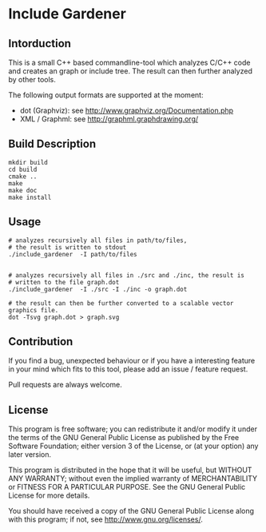 Include Gardener
=================

Intorduction
-------------
This is a small C++ based commandline-tool which analyzes C/C++ code
and creates an graph or include tree.
The result can then further analyzed by other tools.

The following output formats are supported at the moment:
 - dot (Graphviz): see http://www.graphviz.org/Documentation.php
 - XML / Graphml: see http://graphml.graphdrawing.org/

Build Description
-----------------

```
mkdir build
cd build
cmake ..
make
make doc
make install
```


Usage
-------
```
# analyzes recursively all files in path/to/files,
# the result is written to stdout
./include_gardener  -I path/to/files


# analyzes recursively all files in ./src and ./inc, the result is
# written to the file graph.dot
./include_gardener  -I ./src -I ./inc -o graph.dot

# the result can then be further converted to a scalable vector graphics file.
dot -Tsvg graph.dot > graph.svg

```

Contribution
------------
If you find a bug, unexpected behaviour or if you have a interesting feature
in your mind which fits to this tool, please add an issue / feature request.

Pull requests are always welcome.

License
----------

This program is free software; you can redistribute it
and/or modify it under the terms of the GNU General Public
License as published by the Free Software Foundation;
either version 3 of the License, or (at your option)
any later version.

This program is distributed in the hope that it will
be useful, but WITHOUT ANY WARRANTY; without even the
implied warranty of MERCHANTABILITY or FITNESS FOR A
PARTICULAR PURPOSE. See the GNU General Public License
for more details.

You should have received a copy of the GNU General
Public License along with this program; if not, see
<http://www.gnu.org/licenses/>.

